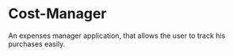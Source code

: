 # Cost-Manager
An expenses manager application, that allows the user to track his purchases easily.
